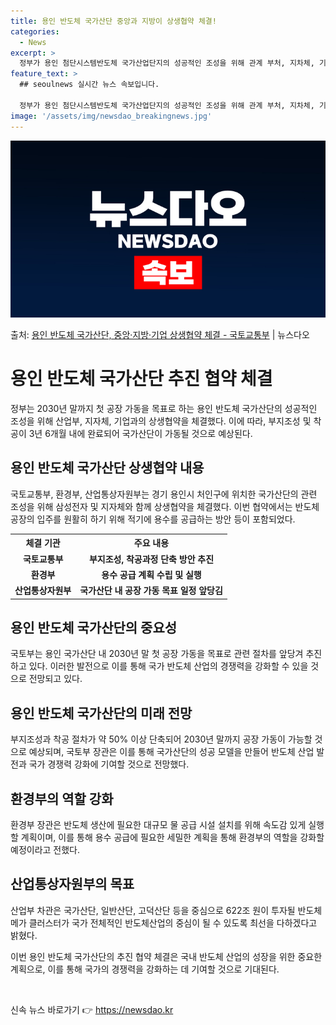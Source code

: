 ```yaml
---
title: 용인 반도체 국가산단 중앙과 지방이 상생협약 체결!
categories:
  - News
excerpt: >
  정부가 용인 첨단시스템반도체 국가산업단지의 성공적인 조성을 위해 관계 부처, 지차체, 기업과 상생협약을 체결…
feature_text: >
  ## seoulnews 실시간 뉴스 속보입니다.

  정부가 용인 첨단시스템반도체 국가산업단지의 성공적인 조성을 위해 관계 부처, 지차체, 기업과 상생협약을 체결…
image: '/assets/img/newsdao_breakingnews.jpg'
---
```


![뉴스다오 속보](/assets/img/newsdao_breakingnews.jpg)

<p>출처: <a href="https://newsdao.kr/3607" rel="dofollow">용인 반도체 국가산단, 중앙·지방·기업 상생협약 체결 - 국토교통부</a> | 뉴스다오</p>

<h1>용인 반도체 국가산단 추진 협약 체결</h1>
<p data-ke-size="size16">정부는 2030년 말까지 첫 공장 가동을 목표로 하는 용인 반도체 국가산단의 성공적인 조성을 위해 산업부, 지자체, 기업과의 상생협약을 체결했다. 이에 따라, 부지조성 및 착공이 3년 6개월 내에 완료되어 국가산단이 가동될 것으로 예상된다.</p>

<h2 data-ke-size="size26">용인 반도체 국가산단 상생협약 내용</h2>
<p data-ke-size="size16">국토교통부, 환경부, 산업통상자원부는 경기 용인시 처인구에 위치한 국가산단의 관련 조성을 위해 삼성전자 및 지자체와 함께 상생협약을 체결했다. 이번 협약에서는 반도체 공장의 입주를 원활히 하기 위해 적기에 용수를 공급하는 방안 등이 포함되었다.</p>

<table>
	<tr>
		<th>체결 기관</th>
		<th>주요 내용</th>
	</tr>
	<tr>
		<td style="text-align: center; height: 17px;"><b>국토교통부</b></td>
		<td style="text-align: center; height: 17px;"><b>부지조성, 착공과정 단축 방안 추진</b></td>
	</tr>
	<tr>
		<td style="text-align: center; height: 17px;"><b>환경부</b></td>
		<td style="text-align: center; height: 17px;"><b>용수 공급 계획 수립 및 실행</b></td>
	</tr>
	<tr>
		<td style="text-align: center; height: 17px;"><b>산업통상자원부</b></td>
		<td style="text-align: center; height: 17px;"><b>국가산단 내 공장 가동 목표 일정 앞당김</b></td>
	</tr>
</table>

<h2 data-ke-size="size26">용인 반도체 국가산단의 중요성</h2>
<p data-ke-size="size16">국토부는 용인 국가산단 내 2030년 말 첫 공장 가동을 목표로 관련 절차를 앞당겨 추진하고 있다. 이러한 발전으로 이를 통해 국가 반도체 산업의 경쟁력을 강화할 수 있을 것으로 전망되고 있다.</p>

<h2 data-ke-size="size26">용인 반도체 국가산단의 미래 전망</h2>
<p data-ke-size="size16">부지조성과 착공 절차가 약 50% 이상 단축되어 2030년 말까지 공장 가동이 가능할 것으로 예상되며, 국토부 장관은 이를 통해 국가산단의 성공 모델을 만들어 반도체 산업 발전과 국가 경쟁력 강화에 기여할 것으로 전망했다.</p>

<h2 data-ke-size="size26">환경부의 역할 강화</h2>
<p data-ke-size="size16">환경부 장관은 반도체 생산에 필요한 대규모 물 공급 시설 설치를 위해 속도감 있게 실행할 계획이며, 이를 통해 용수 공급에 필요한 세밀한 계획을 통해 환경부의 역할을 강화할 예정이라고 전했다.</p>

<h2 data-ke-size="size26">산업통상자원부의 목표</h2>
<p data-ke-size="size16">산업부 차관은 국가산단, 일반산단, 고덕산단 등을 중심으로 622조 원이 투자될 반도체 메가 클러스터가 국가 전체적인 반도체산업의 중심이 될 수 있도록 최선을 다하겠다고 밝혔다.</p>

<p data-ke-size="size16">이번 용인 반도체 국가산단의 추진 협약 체결은 국내 반도체 산업의 성장을 위한 중요한 계획으로, 이를 통해 국가의 경쟁력을 강화하는 데 기여할 것으로 기대된다.</p>
<p data-ke-size="size16">&nbsp;</p> 

신속 뉴스 바로가기 👉 <a href="https://newsdao.kr" rel="dofollow">https://newsdao.kr</a>


